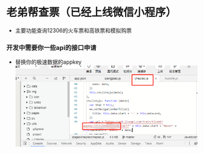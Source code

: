 # 老弟帮查票（已经上线微信小程序）
- 主要功能查询12306的火车票和高铁票和模拟购票
### 开发中需要你一些api的接口申请
- 替换你的极速数据的appkey 
![appkey](https://github.com/chenzhenjin/Brother-check-tickets/blob/master/pic/appkey.png)

